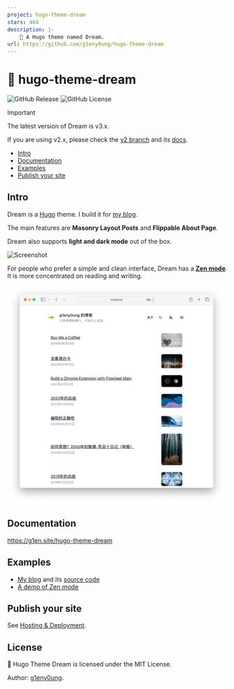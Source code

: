 ```yaml
---
project: hugo-theme-dream
stars: 484
description: |-
    🌱 A Hugo theme named Dream.
url: https://github.com/g1eny0ung/hugo-theme-dream
---
```


# 🌱 hugo-theme-dream

![GitHub Release](https://img.shields.io/github/v/release/g1eny0ung/hugo-theme-dream)
![GitHub License](https://img.shields.io/github/license/g1eny0ung/hugo-theme-dream)

> [!IMPORTANT]
> The latest version of Dream is v3.x.
>
> If you are using v2.x, please check the [v2 branch](https://github.com/g1eny0ung/hugo-theme-dream/tree/v2) and its [docs](https://hugo-theme-dream-docs-v2.netlify.app/).

- [Intro](#intro)
- [Documentation](#documentation)
- [Examples](#examples)
- [Publish your site](#publish-your-site)

## Intro

Dream is a [Hugo](https://gohugo.io/) theme. I build it for [my blog](https://g1en.site).

The main features are **Masonry Layout Posts** and **Flippable About Page**.

Dream also supports **light and dark mode** out of the box.

![Screenshot](https://github.com/g1eny0ung/hugo-theme-dream/blob/master/images/screenshot.png?raw=true)

For people who prefer a simple and clean interface,
Dream has a [**Zen mode**](https://g1en.site/hugo-theme-dream/zen-mode).
It is more concentrated on reading and writing.

<img src="https://github.com/g1eny0ung/hugo-theme-dream/blob/master/docs/public/images/zen-mode.png?raw=true" alt="Zen Mode" height="500" />

## Documentation

<https://g1en.site/hugo-theme-dream>

## Examples

- [My blog](https://g1en.site) and its [source code](https://github.com/g1eny0ung/blog)
- [A demo of Zen mode](https://g1en-site-zen-mode-preview.netlify.app/)

## Publish your site

See [Hosting & Deployment](https://gohugo.io/hosting-and-deployment/).

## License

🌱 Hugo Theme Dream is licensed under the MIT License.

Author: [g1eny0ung](https://github.com/g1eny0ung).

